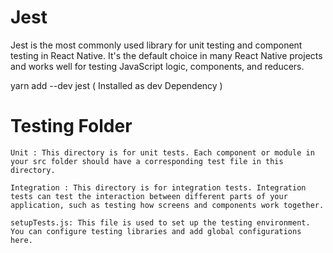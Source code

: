
# Jest
Jest is the most commonly used library for unit testing and component testing in React Native. It's the default choice in many React Native projects and works well for testing JavaScript logic, components, and reducers.

yarn add --dev jest ( Installed as dev Dependency )


# Testing Folder 
    Unit : This directory is for unit tests. Each component or module in your src folder should have a corresponding test file in this directory.

    Integration : This directory is for integration tests. Integration tests can test the interaction between different parts of your application, such as testing how screens and components work together.

    setupTests.js: This file is used to set up the testing environment. You can configure testing libraries and add global configurations here.

